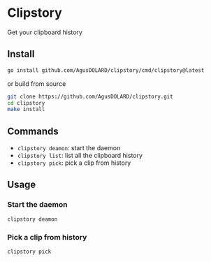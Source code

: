 # Clipstory

Get your clipboard history

## Install

```sh
go install github.com/AgusDOLARD/clipstory/cmd/clipstory@latest
```

or build from source

```sh
git clone https://github.com/AgusDOLARD/clipstory.git
cd clipstory
make install
```

## Commands

- `clipstory deamon`: start the daemon
- `clipstory list`: list all the clipboard history
- `clipstory pick`: pick a clip from history

## Usage

### Start the daemon

```sh
clipstory deamon
```

### Pick a clip from history

```sh
clipstory pick
```
